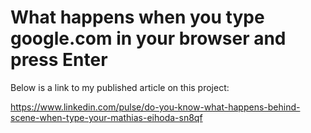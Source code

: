 # What happens when you type google.com in your browser and press Enter

Below is a link to my published article on this project:

https://www.linkedin.com/pulse/do-you-know-what-happens-behind-scene-when-type-your-mathias-eihoda-sn8qf